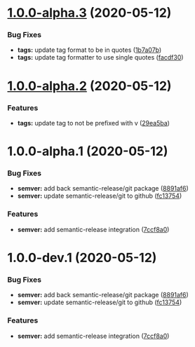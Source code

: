 # [1.0.0-alpha.3](https://github.com/fourkitchens/semver/compare/v1.0.0-alpha.2...v1.0.0-alpha.3) (2020-05-12)


### Bug Fixes

* **tags:** update tag format to be in quotes ([1b7a07b](https://github.com/fourkitchens/semver/commit/1b7a07ba7d51e1caac7eeb3b0823e64142296c84))
* **tags:** update tag formatter to use single quotes ([facdf30](https://github.com/fourkitchens/semver/commit/facdf30577a4c3b8999670089a68278595c9e678))

# [1.0.0-alpha.2](https://github.com/fourkitchens/semver/compare/v1.0.0-alpha.1...v1.0.0-alpha.2) (2020-05-12)


### Features

* **tags:** update tag to not be prefixed with v ([29ea5ba](https://github.com/fourkitchens/semver/commit/29ea5ba3aa9aae96b7628375a553fb48147fa161))

# 1.0.0-alpha.1 (2020-05-12)


### Bug Fixes

* **semver:** add back semantic-release/git package ([8891af6](https://github.com/fourkitchens/semver/commit/8891af6b11a500ad82c6234d8920fb010acca111))
* **semver:** update semantic-release/git to github ([fc13754](https://github.com/fourkitchens/semver/commit/fc13754d6352184e94285d2ce2c4c0234c87c7d2))


### Features

* **semver:** add semantic-release integration ([7ccf8a0](https://github.com/fourkitchens/semver/commit/7ccf8a058a57c025ba35cd84e02baac8d43e9c17))

# 1.0.0-dev.1 (2020-05-12)


### Bug Fixes

* **semver:** add back semantic-release/git package ([8891af6](https://github.com/fourkitchens/semver/commit/8891af6b11a500ad82c6234d8920fb010acca111))
* **semver:** update semantic-release/git to github ([fc13754](https://github.com/fourkitchens/semver/commit/fc13754d6352184e94285d2ce2c4c0234c87c7d2))


### Features

* **semver:** add semantic-release integration ([7ccf8a0](https://github.com/fourkitchens/semver/commit/7ccf8a058a57c025ba35cd84e02baac8d43e9c17))
